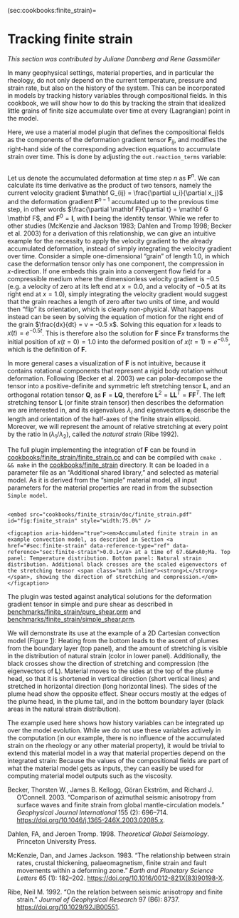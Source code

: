 (sec:cookbooks:finite_strain)=
# Tracking finite strain

*This section was contributed by Juliane Dannberg and Rene Gassm&ouml;ller*

In many geophysical settings, material properties, and in particular the
rheology, do not only depend on the current temperature, pressure and strain
rate, but also on the history of the system. This can be incorporated in
models by tracking history variables through compositional fields. In this
cookbook, we will show how to do this by tracking the strain that idealized
little grains of finite size accumulate over time at every (Lagrangian) point
in the model.

Here, we use a material model plugin that defines the compositional fields as
the components of the deformation gradient tensor $\mathbf F_{ij}$, and
modifies the right-hand side of the corresponding advection equations to
accumulate strain over time. This is done by adjusting the
`out.reaction_terms` variable:

``` c++
```

Let us denote the accumulated deformation at time step $n$ as $\mathbf F^n$.
We can calculate its time derivative as the product of two tensors, namely the
current velocity gradient $\mathbf G_{ij} = \frac{\partial u_i}{\partial x_j}$
and the deformation gradient $\mathbf F^{n-1}$ accumulated up to the previous
time step, in other words
$\frac{\partial \mathbf F}{\partial t} = \mathbf G \mathbf F$, and
$\mathbf F^0 = \mathbf I$, with $\mathbf I$ being the identity tensor. While
we refer to other studies (McKenzie and Jackson 1983; Dahlen and Tromp 1998;
Becker et al. 2003) for a derivation of this relationship, we can give an
intuitive example for the necessity to apply the velocity gradient to the
already accumulated deformation, instead of simply integrating the velocity
gradient over time. Consider a simple one-dimensional &ldquo;grain&rdquo; of
length $1.0$, in which case the deformation tensor only has one component, the
compression in $x$-direction. If one embeds this grain into a convergent flow
field for a compressible medium where the dimensionless velocity gradient is
$-0.5$ (e.g. a velocity of zero at its left end at $x=0.0$, and a velocity of
$-0.5$ at its right end at $x=1.0$), simply integrating the velocity gradient
would suggest that the grain reaches a length of zero after two units of time,
and would then &ldquo;flip&rdquo; its orientation, which is clearly
non-physical. What happens instead can be seen by solving the equation of
motion for the right end of the grain $\frac{dx}{dt} = v = -0.5 x$. Solving
this equation for $x$ leads to $x(t) = e^{-0.5t}$. This is therefore also the
solution for $\mathbf F$ since $\mathbf F x$ transforms the initial position
of $x(t=0)=1.0$ into the deformed position of $x(t=1) = e^{-0.5}$, which is
the definition of $\mathbf F$.

In more general cases a visualization of $\mathbf F$ is not intuitive, because
it contains rotational components that represent a rigid body rotation without
deformation. Following (Becker et al. 2003) we can polar-decompose the tensor
into a positive-definite and symmetric left stretching tensor $\mathbf L$, and
an orthogonal rotation tensor $\mathbf Q$, as
$\mathbf F = \mathbf L \mathbf Q$, therefore
$\mathbf L^2 = \mathbf L \mathbf L^T = \mathbf F \mathbf F^T$. The left
stretching tensor $\mathbf L$ (or finite strain tensor) then describes the
deformation we are interested in, and its eigenvalues $\lambda_i$ and
eigenvectors $\mathbf e_i$ describe the length and orientation of the
half-axes of the finite strain ellipsoid. Moreover, we will represent the
amount of relative stretching at every point by the ratio
$\ln(\lambda_1/\lambda_2)$, called the *natural strain* (Ribe 1992).

The full plugin implementing the integration of $\mathbf F$ can be found in
[cookbooks/finite_strain/finite_strain.cc][] and can be compiled with
`cmake . && make` in the [cookbooks/finite_strain][] directory. It can be
loaded in a parameter file as an &ldquo;Additional shared library,&rdquo; and
selected as material model. As it is derived from the &ldquo;simple&rdquo;
material model, all input parameters for the material properties are read in
from the subsection `Simple model`.

``` prmfile
```

```{figure-md}
<embed src="cookbooks/finite_strain/doc/finite_strain.pdf" id="fig:finite_strain" style="width:75.0%" />

<figcaption aria-hidden="true"><em>Accumulated finite strain in an example convection model, as described in Section <a href="#sec:finite-strain" data-reference-type="ref" data-reference="sec:finite-strain">0.0.1</a> at a time of 67.6&#xA0;Ma. Top panel: Temperature distribution. Bottom panel: Natural strain distribution. Additional black crosses are the scaled eigenvectors of the stretching tensor <span class="math inline"><strong>L</strong></span>, showing the direction of stretching and compression.</em></figcaption>
```

The plugin was tested against analytical solutions for the deformation
gradient tensor in simple and pure shear as described in
[benchmarks/finite_strain/pure_shear.prm][] and
[benchmarks/finite_strain/simple_shear.prm][].

We will demonstrate its use at the example of a 2D Cartesian convection model
(Figure&nbsp;[1][]): Heating from the bottom leads to the ascent of plumes
from the boundary layer (top panel), and the amount of stretching is visible
in the distribution of natural strain (color in lower panel). Additionally,
the black crosses show the direction of stretching and compression (the
eigenvectors of $\mathbf L$). Material moves to the sides at the top of the
plume head, so that it is shortened in vertical direction (short vertical
lines) and stretched in horizontal direction (long horizontal lines). The
sides of the plume head show the opposite effect. Shear occurs mostly at the
edges of the plume head, in the plume tail, and in the bottom boundary layer
(black areas in the natural strain distribution).

The example used here shows how history variables can be integrated up over
the model evolution. While we do not use these variables actively in the
computation (in our example, there is no influence of the accumulated strain
on the rheology or any other material property), it would be trivial to extend
this material model in a way that material properties depend on the integrated
strain: Because the values of the compositional fields are part of what the
material model gets as inputs, they can easily be used for computing material
model outputs such as the viscosity.

<div id="refs" class="references csl-bib-body hanging-indent">

<div id="ref-Becker2003" class="csl-entry">

Becker, Thorsten W., James B. Kellogg, G&ouml;ran Ekstr&ouml;m, and Richard J.
O&rsquo;Connell. 2003. &ldquo;<span class="nocase">Comparison of azimuthal
seismic anisotropy from surface waves and finite strain from global
mantle-circulation models</span>.&rdquo; *Geophysical Journal International*
155 (2): 696&ndash;714. <https://doi.org/10.1046/j.1365-246X.2003.02085.x>.

</div>

<div id="ref-dahlen1998theoretical" class="csl-entry">

Dahlen, FA, and Jeroen Tromp. 1998. *Theoretical Global Seismology*. Princeton
University Press.

</div>

<div id="ref-McKenzie1983" class="csl-entry">

McKenzie, Dan, and James Jackson. 1983. &ldquo;<span class="nocase">The
relationship between strain rates, crustal thickening, palaeomagnetism, finite
strain and fault movements within a deforming zone</span>.&rdquo; *Earth and
Planetary Science Letters* 65 (1): 182&ndash;202.
<https://doi.org/10.1016/0012-821X(83)90198-X>.

</div>

<div id="ref-Ribe1992" class="csl-entry">

Ribe, Neil M. 1992. &ldquo;<span class="nocase">On the relation between
seismic anisotropy and finite strain</span>.&rdquo; *Journal of Geophysical
Research* 97 (B6): 8737. <https://doi.org/10.1029/92JB00551>.

</div>

</div>

  [cookbooks/finite_strain/finite_strain.cc]: cookbooks/finite_strain/finite_strain.cc
  [cookbooks/finite_strain]: cookbooks/finite_strain
  [benchmarks/finite_strain/pure_shear.prm]: benchmarks/finite_strain/pure_shear.prm
  [benchmarks/finite_strain/simple_shear.prm]: benchmarks/finite_strain/simple_shear.prm
  [1]: #fig:finite_strain
